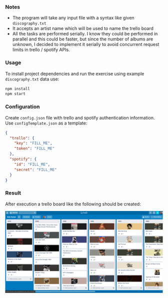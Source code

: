 ### Notes

 * The program will take any input file with a syntax like given `discography.txt`
 * It accepts an artist name which will be used to name the trello board
 * All the tasks are performed serially. I know they could be performed in parallel and this could be faster, but since the number of albums are unknown, I decided to implement it serially to avoid concurrent request limits in trello / spotify APIs. 

### Usage

To install project dependencies and run the exercise using example `discography.txt` data use:

```sh
npm install
npm start
```

### Configuration

Create `config.json` file with trello and spotify authentication information. Use `configTemplate.json` as a template:

```json
{
  "trello": {
    "key": "FILL_ME",
    "token": "FILL_ME"
  },
  "spotify": {
    "id": "FILL_ME",
    "secret": "FILL_ME"
  }
}
```

### Result

After execution a trello board like the following should be created: 

![Resulting trello board example](trello_screenshot.png)